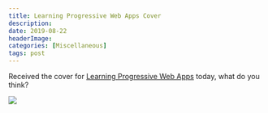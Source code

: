 ```yaml
---
title: Learning Progressive Web Apps Cover
description: 
date: 2019-08-22
headerImage: 
categories: [Miscellaneous]
tags: post
---
```


Received the cover for [Learning Progressive Web Apps](https://amzn.to/2UoBAC0) today, what do you think?

![](images/learning-pwa-512.png)